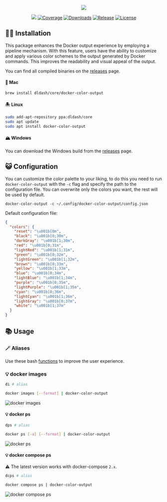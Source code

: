 <p align="center">
  <img src="https://user-images.githubusercontent.com/5787193/161379988-21c856ef-839a-433e-b014-e81042adac6d.png">
</p>

<p align="center">
  <a href="https://github.com/devemio/docker-color-output/actions/workflows/go.yml"><img src="https://img.shields.io/github/actions/workflow/status/devemio/docker-color-output/go.yml?branch=main"></a>
  <a href="https://codecov.io/gh/devemio/docker-color-output"><img src="https://img.shields.io/codecov/c/gh/devemio/docker-color-output" alt="Coverage"></a>
  <a href="https://github.com/devemio/docker-color-output/releases"><img src="https://img.shields.io/github/downloads/devemio/docker-color-output/total?color=brightgreen" alt="Downloads"></a>
  <a href="https://github.com/devemio/docker-color-output/releases"><img src="https://img.shields.io/github/v/release/devemio/docker-color-output" alt="Release"></a>
  <a href="https://opensource.org/licenses/MIT"><img src="https://img.shields.io/badge/license-MIT-green.svg" alt="License"></a>
</p>


## 👨‍💻 Installation

This package enhances the Docker output experience by employing a pipeline mechanism. With this feature, users have
the ability to customize and apply various color schemes to the output generated by Docker commands. This improves
the readability and visual appeal of the output.

You can find all compiled binaries on the [releases](https://github.com/devemio/docker-color-output/releases) page.

#### 🍏 Mac

```bash
brew install dldash/core/docker-color-output
```

#### 🏝 Linux

```bash
sudo add-apt-repository ppa:dldash/core
sudo apt update
sudo apt install docker-color-output
```

#### 🏔️ Windows

You can download the Windows build from the [releases](https://github.com/devemio/docker-color-output/releases) page.

## 😺 Configuration

You can customize the color palette to your liking, to do this you need to run `docker-color-output` with the `-c`
flag and specify the path to the configuration file. You can overwrite only the colors you want, the rest will be
used by default.

```shell
docker-color-output -c ~/.config/docker-color-output/config.json
```

Default configuration file:

```json
{
  "colors": {
    "reset": "\u001b[0m",
    "black": "\u001b[0;30m",
    "darkGray": "\u001b[1;30m",
    "red": "\u001b[0;31m",
    "lightRed": "\u001b[1;31m",
    "green": "\u001b[0;32m",
    "lightGreen": "\u001b[1;32m",
    "brown": "\u001b[0;33m",
    "yellow": "\u001b[1;33m",
    "blue": "\u001b[0;34m",
    "lightBlue": "\u001b[1;34m",
    "purple": "\u001b[0;35m",
    "lightPurple": "\u001b[1;35m",
    "cyan": "\u001b[0;36m",
    "lightCyan": "\u001b[1;36m",
    "lightGray": "\u001b[0;37m",
    "white": "\u001b[1;37m"
  }
}
```

## 📚 Usage

### 🪄 Aliases

Use these bash [functions](bash/aliases.sh) to improve the user experience.

### 💡 docker images

```bash
di # alias
```

```bash
docker images [--format] | docker-color-output
```

![docker images](https://user-images.githubusercontent.com/5787193/93581956-7ae7f580-f9aa-11ea-8f81-d6922e1ca892.png)

#### 💡 docker ps

```bash
dps # alias
```

```bash
docker ps [-a] [--format] | docker-color-output
```

![docker ps](https://user-images.githubusercontent.com/5787193/93581144-69521e00-f9a9-11ea-86bb-c23d7879c689.png)

#### 💡 docker compose ps

⚠️ The latest version works with docker-compose `2.x`.

```bash
dcps # alias
```

```bash
docker compose ps | docker-color-output
```

![docker compose ps](https://user-images.githubusercontent.com/5787193/93630916-7267dd00-f9f3-11ea-9521-e69152fa86f1.png)
